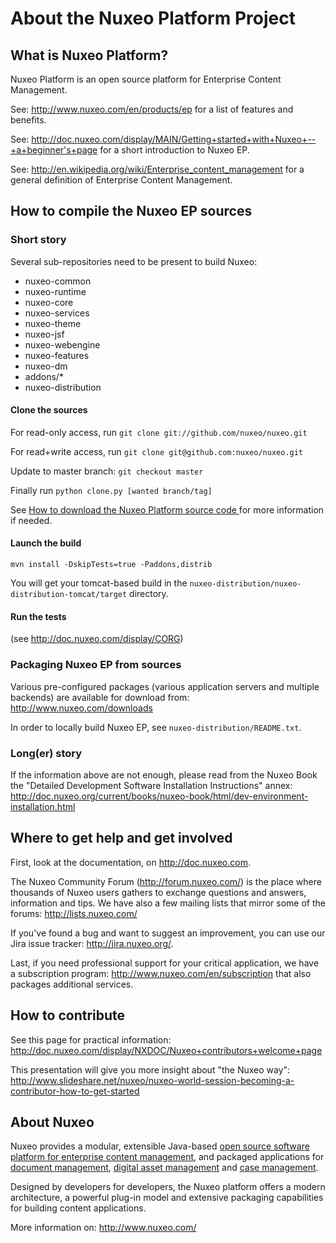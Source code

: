 About the Nuxeo Platform Project
==========================

What is Nuxeo Platform?
-----------------

Nuxeo Platform is an open source platform for Enterprise Content Management.

See: <http://www.nuxeo.com/en/products/ep> for a list of features and
benefits.

See: <http://doc.nuxeo.com/display/MAIN/Getting+started+with+Nuxeo+--+a+beginner's+page>
for a short introduction to Nuxeo EP.

See: <http://en.wikipedia.org/wiki/Enterprise_content_management> for a
general definition of Enterprise Content Management.


How to compile the Nuxeo EP sources
-----------------------------------

### Short story

Several sub-repositories need to be present to build Nuxeo:

  - nuxeo-common
  - nuxeo-runtime
  - nuxeo-core
  - nuxeo-services
  - nuxeo-theme
  - nuxeo-jsf
  - nuxeo-webengine
  - nuxeo-features
  - nuxeo-dm
  - addons/*
  - nuxeo-distribution

#### Clone the sources

For read-only access, run `git clone git://github.com/nuxeo/nuxeo.git`

For read+write access, run `git clone git@github.com:nuxeo/nuxeo.git`

Update to master branch: `git checkout master`

Finally run `python clone.py [wanted branch/tag]`

See [How to download the Nuxeo Platform source code ](http://doc.nuxeo.com/x/cwQz)
for more information if needed.

#### Launch the build

    mvn install -DskipTests=true -Paddons,distrib

You will get your tomcat-based build in the `nuxeo-distribution/nuxeo-distribution-tomcat/target` directory.

#### Run the tests

(see http://doc.nuxeo.com/display/CORG)

### Packaging Nuxeo EP from sources

Various pre-configured packages (various application servers and multiple
backends) are available for download from: <http://www.nuxeo.com/downloads>

In order to locally build Nuxeo EP, see `nuxeo-distribution/README.txt`.

### Long(er) story

If the information above are not enough, please read from the Nuxeo Book the
"Detailed Development Software Installation Instructions" annex:
<http://doc.nuxeo.org/current/books/nuxeo-book/html/dev-environment-installation.html>


Where to get help and get involved
----------------------------------

First, look at the documentation, on <http://doc.nuxeo.com>.

The Nuxeo Community Forum (<http://forum.nuxeo.com/>) is the place where
thousands of Nuxeo users gathers to exchange questions and answers,
information and tips. We have also a few mailing lists that mirror some
of the forums: <http://lists.nuxeo.com/>

If you've found a bug and want to suggest an improvement, you can use our
Jira issue tracker: <http://jira.nuxeo.org/>.

Last, if you need professional support for your critical application, we have
a subscription program: <http://www.nuxeo.com/en/subscription> that also
packages additional services.


How to contribute
-----------------

See this page for practical information:
<http://doc.nuxeo.com/display/NXDOC/Nuxeo+contributors+welcome+page>

This presentation will give you more insight about "the Nuxeo way":
<http://www.slideshare.net/nuxeo/nuxeo-world-session-becoming-a-contributor-how-to-get-started>


About Nuxeo
-----------

Nuxeo provides a modular, extensible Java-based
[open source software platform for enterprise content management](http://www.nuxeo.com/en/products/ep),
and packaged applications for [document management](http://www.nuxeo.com/en/products/document-management),
[digital asset management](http://www.nuxeo.com/en/products/dam) and
[case management](http://www.nuxeo.com/en/products/case-management).

Designed by developers for developers, the Nuxeo platform offers a modern
architecture, a powerful plug-in model and extensive packaging
capabilities for building content applications.

More information on: <http://www.nuxeo.com/>

